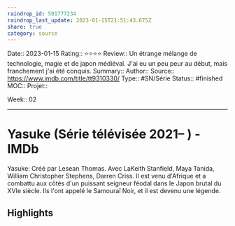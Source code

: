 ```yaml
---
raindrop_id: 501777234
raindrop_last_update: 2023-01-15T21:51:43.675Z
share: true
category: source
---
```


Date:: 2023-01-15
Rating:: ⭐⭐⭐⭐
Review:: Un étrange mélange de technologie, magie et de japon médiéval. J'ai eu un peu peur au début, mais franchement j'ai été conquis.
Summary:: 
Author::
Source:: https://www.imdb.com/title/tt9310330/
Type:: #SN/Série 
Status:: #finished 
MOC::
Projet:: 

Week:: 02

***
# Yasuke (Série télévisée 2021– ) - IMDb

Yasuke: Créé par Lesean Thomas. Avec LaKeith Stanfield, Maya Tanida, William Christopher Stephens, Darren Criss. Il est venu d'Afrique et a combattu aux côtés d'un puissant seigneur féodal dans le Japon brutal du XVIe siècle. Ils l'ont appelé le Samouraï Noir, et il est devenu une légende.

## Highlights


